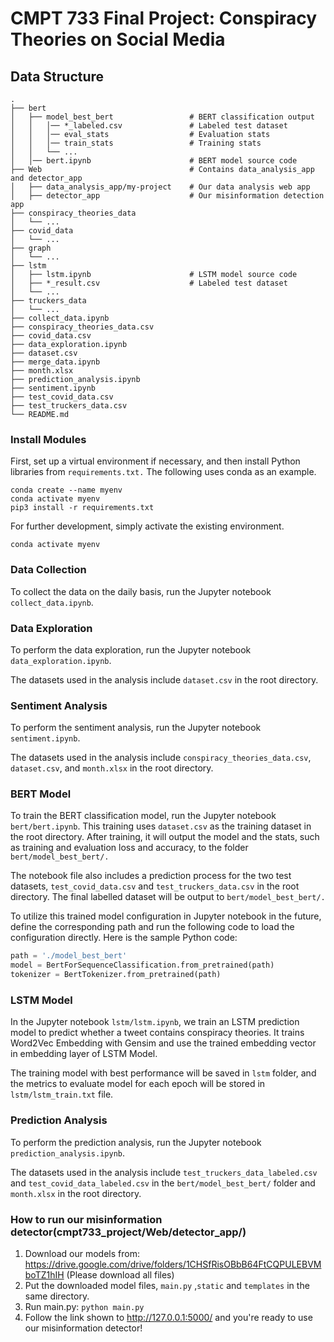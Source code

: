 # CMPT 733 Final Project: Conspiracy Theories on Social Media

## Data Structure

```
.
├── bert
│   ├── model_best_bert                 # BERT classification output
│   │   │── *_labeled.csv               # Labeled test dataset
│   │   │── eval_stats                  # Evaluation stats
│   │   │── train_stats                 # Training stats
│   │   └── ...
│   │── bert.ipynb                      # BERT model source code
├── Web                                 # Contains data_analysis_app and detector_app
│   ├── data_analysis_app/my-project    # Our data analysis web app
│   ├── detector_app                    # Our misinformation detection app   
├── conspiracy_theories_data
│   └── ...
├── covid_data
│   └── ...
├── graph
│   └── ...
├── lstm
│   ├── lstm.ipynb                      # LSTM model source code
│   ├── *_result.csv                    # Labeled test dataset
│   └── ...
├── truckers_data
│   └── ...
├── collect_data.ipynb
├── conspiracy_theories_data.csv
├── covid_data.csv
├── data_exploration.ipynb
├── dataset.csv
├── merge_data.ipynb
├── month.xlsx
├── prediction_analysis.ipynb
├── sentiment.ipynb
├── test_covid_data.csv
├── test_truckers_data.csv
└── README.md
```

### Install Modules

First, set up a virtual environment if necessary, and then install Python libraries from `requirements.txt.` The following uses conda as an example.
```
conda create --name myenv
conda activate myenv
pip3 install -r requirements.txt
```

For further development, simply activate the existing environment.
```
conda activate myenv
```



### Data Collection

To collect the data on the daily basis, run the Jupyter notebook `collect_data.ipynb`. 



### Data Exploration

To perform the data exploration, run the Jupyter notebook `data_exploration.ipynb`. 

The datasets used in the analysis include `dataset.csv` in the root directory.



### Sentiment Analysis

To perform the sentiment analysis, run the Jupyter notebook `sentiment.ipynb`. 

The datasets used in the analysis include `conspiracy_theories_data.csv`, `dataset.csv`, and `month.xlsx` in the root directory.



### BERT Model

To train the BERT classification model, run the Jupyter notebook `bert/bert.ipynb`. This training uses `dataset.csv` as the training dataset in the root directory. After training, it will output the model and the stats, such as training and evaluation loss and accuracy, to the folder `bert/model_best_bert/.` 

The notebook file also includes a prediction process for the two test datasets, `test_covid_data.csv` and `test_truckers_data.csv` in the root directory. The final labelled dataset will be output to `bert/model_best_bert/.`

To utilize this trained model configuration in Jupyter notebook in the future, define the corresponding path and run the following code to load the configuration directly. Here is the sample Python code:
```python
path = './model_best_bert'
model = BertForSequenceClassification.from_pretrained(path)
tokenizer = BertTokenizer.from_pretrained(path)
```


### LSTM Model

In the Jupyter notebook `lstm/lstm.ipynb`, we train an LSTM prediction model to predict whether a tweet contains conspiracy theories. It trains Word2Vec Embedding with Gensim and use the trained embedding vector in embedding layer of LSTM Model.

The training model with best performance will be saved in `lstm` folder, and the metrics to evaluate model for each epoch will be stored in `lstm/lstm_train.txt` file.



### Prediction Analysis

To perform the prediction analysis, run the Jupyter notebook `prediction_analysis.ipynb`. 

The datasets used in the analysis include `test_truckers_data_labeled.csv` and `test_covid_data_labeled.csv` in the `bert/model_best_bert/` folder and `month.xlsx` in the root directory.



### How to run our misinformation detector(cmpt733_project/Web/detector_app/)

1. Download our models from: https://drive.google.com/drive/folders/1CHSfRisOBbB64FtCQPULEBVMboTZ1hIH (Please download all files)
2. Put the downloaded model files, ```main.py``` ,```static``` and ```templates``` in the same directory.
3. Run main.py: ```python main.py```
4. Follow the link shown to http://127.0.0.1:5000/ and you're ready to use our misinformation detector!

